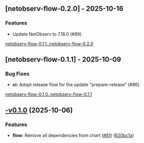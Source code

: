## [netobserv-flow-0.2.0] - 2025-10-16

### Features

- Update NetObserv to 7.18.0 (#89)

[netobserv-flow-0.1.1..netobserv-flow-0.2.0](https://github.com/elastiflow/helm-chart-netobserv/compare/netobserv-flow-0.1.1...netobserv-flow-0.2.0)



## [netobserv-flow-0.1.1] - 2025-10-09

### Bug Fixes

- **ci:** Adopt release flow for the update "prepare-release" (#86)

[netobserv-flow-0.1.0..netobserv-flow-0.1.1](https://github.com/elastiflow/helm-chart-netobserv/compare/netobserv-flow-0.1.0...netobserv-flow-0.1.1)

## [-v0.1.0](https://github.com/elastiflow/helm-chart-netobserv/compare/netobserv-flow-0.0.1...netobserv-flow-0.1.0) (2025-10-06)

### Features

* **flow:** Remove all dependencies from  chart ([#81](https://github.com/elastiflow/helm-chart-netobserv/issues/81)) ([620bc1a](https://github.com/elastiflow/helm-chart-netobserv/commit/620bc1a6a8f0ff8b1a4e3025a75ea14674d06ff5))
